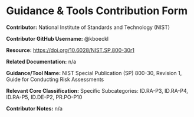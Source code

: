 # Guidance & Tools Contribution Form

**Contributor:** National Institute of Standards and Technology (NIST)

**Contributor GitHub Username:** @kboeckl

**Resource:** https://doi.org/10.6028/NIST.SP.800-30r1

**Related Documentation:** n/a

**Guidance/Tool Name:** NIST Special Publication (SP) 800-30, Revision 1, Guide for Conducting Risk Assessments

**Relevant Core Classification:** Specific Subcategories: ID.RA-P3, ID.RA-P4, ID.RA-P5, ID.DE-P2, PR.PO-P10

**Contributor Notes:** n/a
